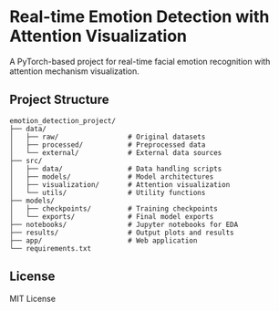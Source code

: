 # Real-time Emotion Detection with Attention Visualization

A PyTorch-based project for real-time facial emotion recognition with attention mechanism visualization.

## Project Structure

```
emotion_detection_project/
├── data/
│   ├── raw/                 # Original datasets
│   ├── processed/           # Preprocessed data
│   └── external/            # External data sources
├── src/
│   ├── data/                # Data handling scripts
│   ├── models/              # Model architectures
│   ├── visualization/       # Attention visualization
│   └── utils/               # Utility functions
├── models/
│   ├── checkpoints/         # Training checkpoints
│   └── exports/             # Final model exports
├── notebooks/               # Jupyter notebooks for EDA
├── results/                 # Output plots and results
├── app/                     # Web application
└── requirements.txt
```

## License

MIT License